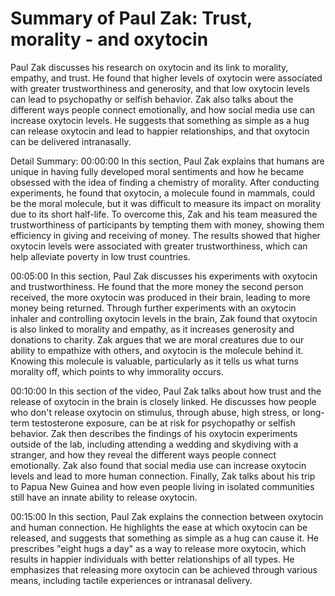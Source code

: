 # Summary of Paul Zak: Trust, morality - and oxytocin

Paul Zak discusses his research on oxytocin and its link to morality, empathy, and trust. He found that higher levels of oxytocin were associated with greater trustworthiness and generosity, and that low oxytocin levels can lead to psychopathy or selfish behavior. Zak also talks about the different ways people connect emotionally, and how social media use can increase oxytocin levels. He suggests that something as simple as a hug can release oxytocin and lead to happier relationships, and that oxytocin can be delivered intranasally.

Detail Summary: 
00:00:00
In this section, Paul Zak explains that humans are unique in having fully developed moral sentiments and how he became obsessed with the idea of finding a chemistry of morality. After conducting experiments, he found that oxytocin, a molecule found in mammals, could be the moral molecule, but it was difficult to measure its impact on morality due to its short half-life. To overcome this, Zak and his team measured the trustworthiness of participants by tempting them with money, showing them efficiency in giving and receiving of money. The results showed that higher oxytocin levels were associated with greater trustworthiness, which can help alleviate poverty in low trust countries.

00:05:00
In this section, Paul Zak discusses his experiments with oxytocin and trustworthiness. He found that the more money the second person received, the more oxytocin was produced in their brain, leading to more money being returned. Through further experiments with an oxytocin inhaler and controlling oxytocin levels in the brain, Zak found that oxytocin is also linked to morality and empathy, as it increases generosity and donations to charity. Zak argues that we are moral creatures due to our ability to empathize with others, and oxytocin is the molecule behind it. Knowing this molecule is valuable, particularly as it tells us what turns morality off, which points to why immorality occurs.

00:10:00
In this section of the video, Paul Zak talks about how trust and the release of oxytocin in the brain is closely linked. He discusses how people who don't release oxytocin on stimulus, through abuse, high stress, or long-term testosterone exposure, can be at risk for psychopathy or selfish behavior. Zak then describes the findings of his oxytocin experiments outside of the lab, including attending a wedding and skydiving with a stranger, and how they reveal the different ways people connect emotionally. Zak also found that social media use can increase oxytocin levels and lead to more human connection. Finally, Zak talks about his trip to Papua New Guinea and how even people living in isolated communities still have an innate ability to release oxytocin.

00:15:00
In this section, Paul Zak explains the connection between oxytocin and human connection. He highlights the ease at which oxytocin can be released, and suggests that something as simple as a hug can cause it. He prescribes "eight hugs a day" as a way to release more oxytocin, which results in happier individuals with better relationships of all types. He emphasizes that releasing more oxytocin can be achieved through various means, including tactile experiences or intranasal delivery.

